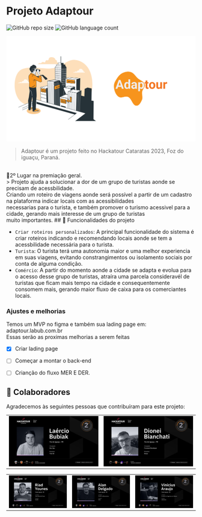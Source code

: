 
# Projeto Adaptour

![GitHub repo size](https://img.shields.io/github/repo-size/LaercioMLB/adaptour)
![GitHub language count](https://img.shields.io/github/languages/count/LaercioMLB/adaptour)

<img src="image/banner-readme.png" alt="banner-adaptour">

> Adaptour é um projeto feito no Hackatour Cataratas 2023, Foz do iguaçu, Paraná. 
<br>
🥈2º Lugar na premiação geral.
<br>
> Projeto ajuda a solucionar a dor de um grupo de turistas aonde se precisam de acessbilidade.
<br>
Criando um roteiro de viagens aonde será possível a partir de um cadastro na plataforma indicar locais com as acessibilidades
<br>
necessarias para o turista, e também promover o turismo acessivel para a cidade, gerando mais interesse de um grupo de turistas
<br>
muito importantes.
 ## 🔨 Funcionalidades do projeto

- `Criar roteiros personalizados`: A principal funcionalidade do sistema é criar roteiros indicando e recomendando locais aonde se tem a acessbilidade necessária para o turista.
- `Turista`: O turista terá uma autonomia maior e uma melhor experiencia em suas viagens, evitando constrangimentos ou isolamento sociais por conta de alguma condição.
- `Comércio`: A partir do momento aonde a cidade se adapta e evolua para o acesso desse grupo de turistas, atraíra uma parcela consideravél de turistas que ficam mais tempo na cidade e consequentemente consomem mais, gerando maior fluxo de caixa para os comerciantes locais.
### Ajustes e melhorias

Temos um MVP no figma e também sua lading page em: adaptour.labub.com.br 
<br>
Essas serão as proximas melhorias a serem feitas
- [x] Criar lading page
- [ ] Começar a montar o back-end
- [ ] Crianção do fluxo MER E DER.


## 🤝 Colaboradores

Agradecemos às seguintes pessoas que contribuíram para este projeto:

<table>
  <tr>
    <td align="center">
      <a href="https://www.linkedin.com/in/laercio-bubiak/" taret="blank">
        <img src="image/card-laercio.png" width="600px;" alt="Foto do Laercio Bubiak no GitHub"/><br>
        <sub>
        </sub>
      </a>
    </td>
    <td align="center">
      <a href="https://www.linkedin.com/in/dionbiancha/" target="blank">
        <img src="image/card-dionei.png" width="600px;" alt="Foto do Dionei no GitHub"/><br>
        <sub>
        </sub>
      </a>
    </td>
    </table>
    <table>
    <td align="center">
      <a href="https://www.linkedin.com/in/riad-younes-6a5348187/" target="blank">
        <img src="image/card-riad.png" width="600px;" alt="Foto do Riad no GitHub"/><br>
        <sub>
        </sub>
      </a>
    </td>
    <td align="center">
      <a href="https://www.linkedin.com/in/alan-jbdn/" target="blank">
        <img src="image/card-alan.png" width="600px;" alt="Foto do Alan no GitHub"/><br>
        <sub>
        </sub>
      </a>
    </td>
      </a>
    </td>
     <td align="center">
      <a href="https://www.linkedin.com/in/araujovx/" target="blank">
        <img src="image/card-araujo.png" width="600px;" alt="Foto do Araujo no GitHub"/><br>
        <sub>
        </sub>
      </a>
</table>
